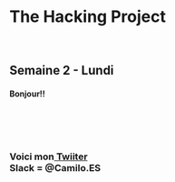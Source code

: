 <h1>The Hacking Project</h1>
<br/>
<h2>Semaine 2 - Lundi</h2>
<h4>Bonjour!!</h4>
<br/><br/><br/>
<h3>Voici mon<a href="https://twitter.com/Camilo42Es?lang=fr"> Twiiter</a><br/>
Slack = @Camilo.ES <br/></h3>